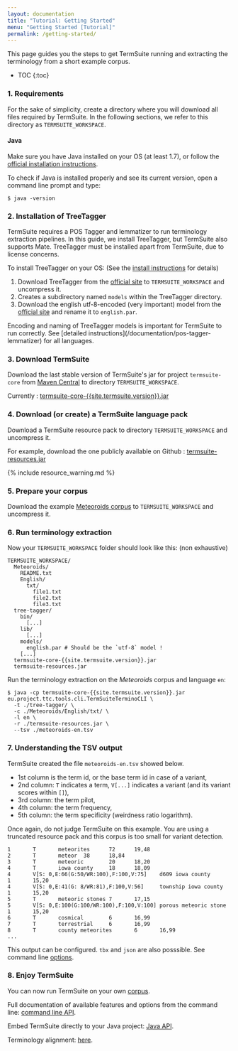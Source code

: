 ```yaml
---
layout: documentation
title: "Tutorial: Getting Started"
menu: "Getting Started [Tutorial]"
permalink: /getting-started/
---
```


This page guides you the steps to get TermSuite running and extracting the terminology from a short example corpus.

* TOC
{:toc}

### 1. Requirements


For the sake of simplicity, create a directory where you will download all files required by TermSuite. In the following sections, we refer to this directory as `TERMSUITE_WORKSPACE`.

#### Java

Make sure you have Java installed on your OS (at least 1.7), or follow the [official installation instructions](https://www.java.com/fr/download/).

To check if Java is installed properly and see its current version, open a command line prompt and type:

~~~
$ java -version
~~~

### 2. Installation of TreeTagger

TermSuite requires a POS Tagger and lemmatizer to run terminology extraction pipelines. In this guide, we install TreeTagger, but TermSuite also supports Mate. TreeTagger must be installed apart from TermSuite, due to license concerns.

To install TreeTagger on your OS: (See the [install instructions](/documentation/pos-tagger-lemmatizer) for details)
1. Download TreeTagger from the [official site](http://www.cis.uni-muenchen.de/~schmid/tools/TreeTagger/) to `TERMSUITE_WORKSPACE` and uncompress it.
2. Creates a subdirectory named `models` within the TreeTagger directory.
3. Download the english utf-8-encoded (very important) model from the [official site](www.cis.uni-muenchen.de/~schmid/tools/TreeTagger/) and rename it to `english.par`.

<div class="alert alert-warning" role="alert">
Encoding and naming of TreeTagger models is important for TermSuite to run correctly. See [detailed instructions](/documentation/pos-tagger-lemmatizer) for all languages.  
</div>

### 3. Download TermSuite

Download the last stable version of TermSuite's jar for project `termsuite-core` from [Maven Central]({{site.termsuite.maven}}) to directory `TERMSUITE_WORKSPACE`.

Currently : [termsuite-core-{{site.termsuite.version}}.jar]({{site.termsuite.maven}}{{site.termsuite.version}}/termsuite-core-{{site.termsuite.version}}.jar)

### 4. Download (or create) a TermSuite language pack

Download a TermSuite resource pack to directory `TERMSUITE_WORKSPACE` and uncompress it.

For example, download the one publicly available on Github : [termsuite-resources.jar]({{site.resources.jar}})

{% include resource_warning.md %}

### 5. Prepare your corpus

Download the example [Meteoroids corpus]({{site.corpus.meteoroids}}) to `TERMSUITE_WORKSPACE` and uncompress it.

### 6. Run terminology extraction

Now your `TERMSUITE_WORKSPACE` folder should look like this: (non exhaustive)

~~~
TERMSUITE_WORKSPACE/
  Meteoroids/
    README.txt
    English/
      txt/
        file1.txt
        file2.txt
        file3.txt
  tree-tagger/
    bin/
      [...]
    lib/
      [...]
    models/
      english.par # Should be the `utf-8` model !
    [...]
  termsuite-core-{{site.termsuite.version}}.jar
  termsuite-resources.jar
~~~

Run the terminology extraction on the *Meteoroids* corpus and language `en`:

~~~
$ java -cp termsuite-core-{{site.termsuite.version}}.jar eu.project.ttc.tools.cli.TermSuiteTerminoCLI \
  -t ./tree-tagger/ \
  -c ./Meteoroids/English/txt/ \
  -l en \
  -r ./termsuite-resources.jar \
  --tsv ./meteoroids-en.tsv
~~~

### 7. Understanding the TSV output

TermSuite created the file `meteoroids-en.tsv` showed below.
* 1st column is the term id, or the base term id in case of a variant,
* 2nd column: `T` indicates a term, `V[...]` indicates a variant (and its variant scores within `[]`),
* 3rd column: the term pilot,
* 4th column: the term frequency,
* 5th column: the term specificity (weirdness ratio logarithm).

<div class="alert alert-warning" role="alert">
Once again, do not judge TermSuite on this example. You are using a truncated resource pack and this corpus is too small for variant detection.  
</div>


~~~
1       T       meteorites      72      19,48
2       T       meteor  38      18,84
3       T       meteoric        20      18,20
4       T       iowa county     18      18,09
4       V[S: 0,E:66(G:50/WR:100),F:100,V:75]    d609 iowa county        1       15,20
4       V[S: 0,E:41(G: 8/WR:81),F:100,V:56]     township iowa county    1       15,20
5       T       meteoric stones 7       17,15
5       V[S: 0,E:100(G:100/WR:100),F:100,V:100] porous meteoric stone   1       15,20
6       T       cosmical        6       16,99
7       T       terrestrial     6       16,99
8       T       county meteorites       6       16,99
...
~~~

This output can be configured. `tbx` and `json` are also posssible. See command line [options]({{site.production_url}}/documentation/command-line-api).

### 8. Enjoy TermSuite

You can now run TermSuite on your own [corpus]({{site.production_url}}/documentation/corpus).

Full documentation of available features and options from the command line: [command line API]({{site.production_url}}/documentation/command-line-api).

Embed TermSuite directly to your Java project: [Java API](/documentation/command-line-api).

Terminology alignment: [here](/documentation/alignment).

